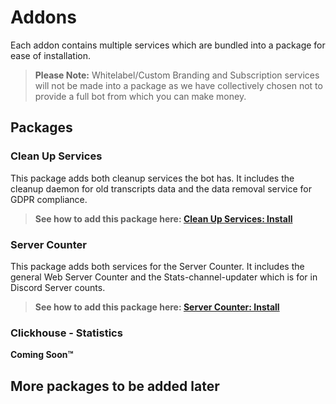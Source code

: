 # Addons

Each addon contains multiple services which are bundled into a package for ease of installation.

> **Please Note:** Whitelabel/Custom Branding and Subscription services will not be made into a package as we have collectively chosen not to provide a full bot from which you can make money.

## Packages

### Clean Up Services

This package adds both cleanup services the bot has. It includes the cleanup daemon for old transcripts data and the data removal service for GDPR compliance.

> **See how to add this package here: [Clean Up Services: Install](./packages/clean-up-services/README.md)**

### Server Counter

This package adds both services for the Server Counter. It includes the general Web Server Counter and the Stats-channel-updater which is for in Discord Server counts.

> **See how to add this package here: [Server Counter: Install](./packages/server-counter/server-counter-package.md)**

### Clickhouse - Statistics

**Coming Soon™**

## More packages to be added later
